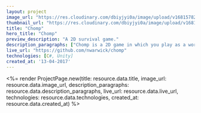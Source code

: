 ```yaml
---
layout: project
image_url: "https://res.cloudinary.com/dbiyjyi0a/image/upload/v1681578223/portfolio/chomp.webp"
thumbnail_url: "https://res.cloudinary.com/dbiyjyi0a/image/upload/v1681049541/portfolio/chomp-thumbnail.webp"
title: "Chomp"
hero_title: "Chomp"
preview_description: "A 2D survival game."
description_paragraphs: ["Chomp is a 2D game in which you play as a worm trying to survive in world where other worms are trying to kill you for some reason. The world is filled with power-ups and other items that can aid you in your quest to not die. The game was built by William Tsease and myself."]
live_url: "https://github.com/nwarwick/chomp"
technologies: [C#, Unity]
created_at: '13-04-2017'
---
```


<%= render ProjectPage.new(title: resource.data.title, image_url: resource.data.image_url, description_paragraphs: resource.data.description_paragraphs, live_url: resource.data.live_url, technologies: resource.data.technologies, created_at: resource.data.created_at) %>
